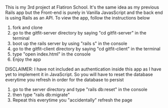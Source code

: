 This is my 3rd project at Flatiron School. It's the same idea as my previous Rails app but the Front-end is purely in Vanilla JavasScript and the back end is using Rails as an API.
To view the app, follow the instructions below

1. fork and clone
2. go to the gitfit-server directory by saying "cd gitfit-server" in the terminal
3. boot up the rails server by using "rails s" in the console 
4. go to the gitfit-client directory by saying "cd gitfit-client" in the terminal
5. type "open index.html" in the console 
6. Enjoy the app


DISCLAIMER: 
I have not included an authentication inside this app as I have yet to implement it in JavaScript. So you will have to reset the database everytime you refresh in order for the database to persist
1. go to the server directory and type "rails db:reset" in the console
2. then type "rails db:migrate" 
3. Repeat this everytime you "accidentally" refresh the page
